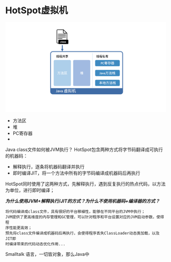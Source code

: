 # HotSpot虚拟机

![title](https://raw.githubusercontent.com/xinjiuyijiu/NoteImages/master/gitnote/2020/07/21/jvm_memory-1595301442533.png)

- 方法区
- 堆
- PC寄存器
- 

Java class文件如何被JVM执行？
HotSpot包含两种方式将字节码翻译成可执行的机器码：
- 解释执行，逐条将机器码翻译并执行
- 即时编译JIT，将一个方法中所有的字节码编译成机器码后再执行

HotSpot同时使用了这两种方式，先解释执行，遇到反复执行的热点代码，以方法为单位，进行即时编译；

***为什么使用JVM+解释执行/JIT的方式？为什么不使用机器码+编译器的方式？***

    将代码编译成class文件，具有很好的平台移植性，能够在不同平台的JVM中执行；
    JVM提供了更高维度的内存管理和GC管理，可以针对程序和平台设置对应的JVM启动参数，使得程
    序性能更高效；
    预先将class文件编译成机器码后再执行，会使得程序丢失ClassLoader动态类加载，以及JIT即
    时编译带来的代码动态优化作用...

Smalltalk 语言，一切皆对象，那么Java中

